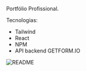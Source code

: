 Portfólio Profissional.

Tecnologias:
- Tailwind
- React
- NPM
- API backend GETFORM.IO

![README](https://user-images.githubusercontent.com/92954102/199263623-082c837a-0a1a-4fbe-a8c2-b3e62be3b0ef.png)
